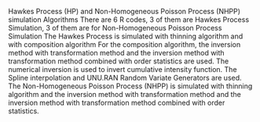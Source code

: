 Hawkes Process (HP) and Non-Homogeneous Poisson Process (NHPP) simulation Algorithms 
There are 6 R codes, 3 of them are Hawkes Process Simulation, 3 of them are for Non-Homogeneous Poisson Process Simulation
The Hawkes Process is simulated with thinning algorithm and with composition algorithm
For the composition algorithm, the inversion method with transformation method and the inversion method with transformation method combined with order statistics
are used. The numerical inversion is used to invert cumulative intensity function. The Spline interpolation and UNU.RAN Random Variate Generators are used.
The Non-Homogeneous Poisson Process (NHPP) is simulated with thinning algorithm and the inversion method with transformation method and 
the inversion method with transformation method combined with order statistics.
